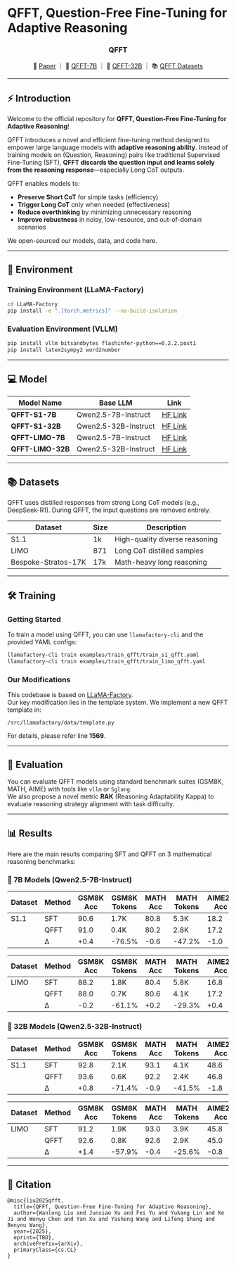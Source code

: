 # QFFT, Question-Free Fine-Tuning for Adaptive Reasoning

<div align="center">
  <h3>QFFT</h3>
</div>

<p align="center">
📃 <a href="assets/paper.pdf" target="_blank">Paper</a> ｜ 🤗 <a href="https://huggingface.co/lwl-uestc/QFFT-S1-7B" target="_blank">QFFT-7B</a> ｜ 🤗 <a href="https://huggingface.co/lwl-uestc/QFFT-S1-32B" target="_blank">QFFT-32B</a> ｜ 📚 <a href="#-datasets">QFFT Datasets</a>
</p>

---

## ⚡ Introduction

Welcome to the official repository for **QFFT, Question-Free Fine-Tuning for Adaptive Reasoning**!


QFFT introduces a novel and efficient fine-tuning method designed to empower large language models with **adaptive reasoning ability**. Instead of training models on (Question, Reasoning) pairs like traditional Supervised Fine-Tuning (SFT), **QFFT discards the question input and learns solely from the reasoning response**—especially Long CoT outputs.

QFFT enables models to:

- **Preserve Short CoT** for simple tasks (efficiency)
- **Trigger Long CoT** only when needed (effectiveness)
- **Reduce overthinking** by minimizing unnecessary reasoning
- **Improve robustness** in noisy, low-resource, and out-of-domain scenarios

We open-sourced our models, data, and code here.

---

## 💭 Environment

### Training Environment (LLaMA-Factory)

```bash
cd LLaMA-Factory
pip install -e ".[torch,metrics]" --no-build-isolation
```

### Evaluation Environment (VLLM)

```bash
pip install vllm bitsandbytes flashinfer-python==0.2.2.post1
pip install latex2sympy2 word2number
```

---

## 💻 Model

| Model Name           | Base LLM              | Link                                                                   |
|----------------------|-----------------------|------------------------------------------------------------------------|
| **QFFT-S1-7B**       | Qwen2.5-7B-Instruct    | [HF Link](https://huggingface.co/lwl-uestc/QFFT-S1-7B)                |
| **QFFT-S1-32B**      | Qwen2.5-32B-Instruct   | [HF Link](https://huggingface.co/lwl-uestc/QFFT-S1-32B)               |
| **QFFT-LIMO-7B**     | Qwen2.5-7B-Instruct    | [HF Link](https://huggingface.co/lwl-uestc/QFFT-LIMO-7B)              |
| **QFFT-LIMO-32B**    | Qwen2.5-32B-Instruct   | [HF Link](https://huggingface.co/lwl-uestc/QFFT-LIMO-32B)             |

---

## 📚 Datasets

QFFT uses distilled responses from strong Long CoT models (e.g., DeepSeek-R1). During QFFT, the input questions are removed entirely.

| Dataset             | Size   | Description                        |
|---------------------|--------|------------------------------------|
| S1.1                | 1k     | High-quality diverse reasoning     |
| LIMO                | 871    | Long CoT distilled samples         |
| Bespoke-Stratos-17K | 17k    | Math-heavy long reasoning          |

---

## 🛠️ Training

### Getting Started

To train a model using QFFT, you can use `llamafactory-cli` and the provided YAML configs:

```bash
llamafactory-cli train examples/train_qfft/train_s1_qfft.yaml
llamafactory-cli train examples/train_qfft/train_limo_qfft.yaml
```

### Our Modifications

This codebase is based on [LLaMA-Factory](https://github.com/hiyouga/LLaMA-Factory).  
Our key modification lies in the template system. We implement a new QFFT template in:

```
/src/llamafactory/data/template.py
```

For details, please refer line **1569**.

---

## 🧪 Evaluation

You can evaluate QFFT models using standard benchmark suites (GSM8K, MATH, AIME) with tools like `vllm` or `Sglang`.  
We also propose a novel metric **RAK** (Reasoning Adaptability Kappa) to evaluate reasoning strategy alignment with task difficulty.

---

## 📊 Results

Here are the main results comparing SFT and QFFT on 3 mathematical reasoning benchmarks:

### 📌 7B Models (Qwen2.5-7B-Instruct)

| Dataset | Method | GSM8K Acc | GSM8K Tokens | MATH Acc | MATH Tokens | AIME25 Acc | AIME25 Tokens | Avg Acc | Avg Tokens |
|---------|--------|-----------|--------------|----------|-------------|------------|----------------|---------|-------------|
| S1.1    | SFT    | 90.6      | 1.7K         | 80.8     | 5.3K        | 18.2       | 17.7K          | 63.2    | 8.2K        |
|         | QFFT   | 91.0      | 0.4K         | 80.2     | 2.8K        | 17.2       | 12.8K          | 62.8    | 5.3K        |
|         | Δ      | +0.4      | -76.5%       | -0.6     | -47.2%      | -1.0       | -27.7%         | -0.4    | -50.5%      |

| Dataset | Method | GSM8K Acc | GSM8K Tokens | MATH Acc | MATH Tokens | AIME25 Acc | AIME25 Tokens | Avg Acc | Avg Tokens |
|---------|--------|-----------|--------------|----------|-------------|------------|----------------|---------|-------------|
| LIMO    | SFT    | 88.2      | 1.8K         | 80.4     | 5.8K        | 16.8       | 17.1K          | 61.8    | 8.2K        |
|         | QFFT   | 88.0      | 0.7K         | 80.6     | 4.1K        | 17.2       | 15.6K          | 61.9    | 6.8K        |
|         | Δ      | -0.2      | -61.1%       | +0.2     | -29.3%      | +0.4       | -8.8%          | +0.1    | -33.1%      |

### 📌 32B Models (Qwen2.5-32B-Instruct)

| Dataset | Method | GSM8K Acc | GSM8K Tokens | MATH Acc | MATH Tokens | AIME25 Acc | AIME25 Tokens | Avg Acc | Avg Tokens |
|---------|--------|-----------|--------------|----------|-------------|------------|----------------|---------|-------------|
| S1.1    | SFT    | 92.8      | 2.1K         | 93.1     | 4.1K        | 48.6       | 16.2K          | 78.2    | 7.5K        |
|         | QFFT   | 93.6      | 0.6K         | 92.2     | 2.4K        | 46.8       | 12.9K          | 77.5    | 5.3K        |
|         | Δ      | +0.8      | -71.4%       | -0.9     | -41.5%      | -1.8       | -20.4%         | -0.6    | -44.4%      |

| Dataset | Method | GSM8K Acc | GSM8K Tokens | MATH Acc | MATH Tokens | AIME25 Acc | AIME25 Tokens | Avg Acc | Avg Tokens |
|---------|--------|-----------|--------------|----------|-------------|------------|----------------|---------|-------------|
| LIMO    | SFT    | 91.2      | 1.9K         | 93.0     | 3.9K        | 45.8       | 13.2K          | 76.6    | 6.3K        |
|         | QFFT   | 92.6      | 0.8K         | 92.6     | 2.9K        | 45.0       | 12.5K          | 76.7    | 5.4K        |
|         | Δ      | +1.4      | -57.9%       | -0.4     | -25.6%      | -0.8       | -5.3%          | +0.1    | -29.6%      |



---

## 📖 Citation

```
@misc{liu2025qfft,
  title={QFFT, Question-Free Fine-Tuning for Adaptive Reasoning},
  author={Wanlong Liu and Junxiao Xu and Fei Yu and Yukang Lin and Ke Ji and Wenyu Chen and Yan Xu and Yasheng Wang and Lifeng Shang and Benyou Wang},
  year={2025},
  eprint={TBD},
  archivePrefix={arXiv},
  primaryClass={cs.CL}
}
```
